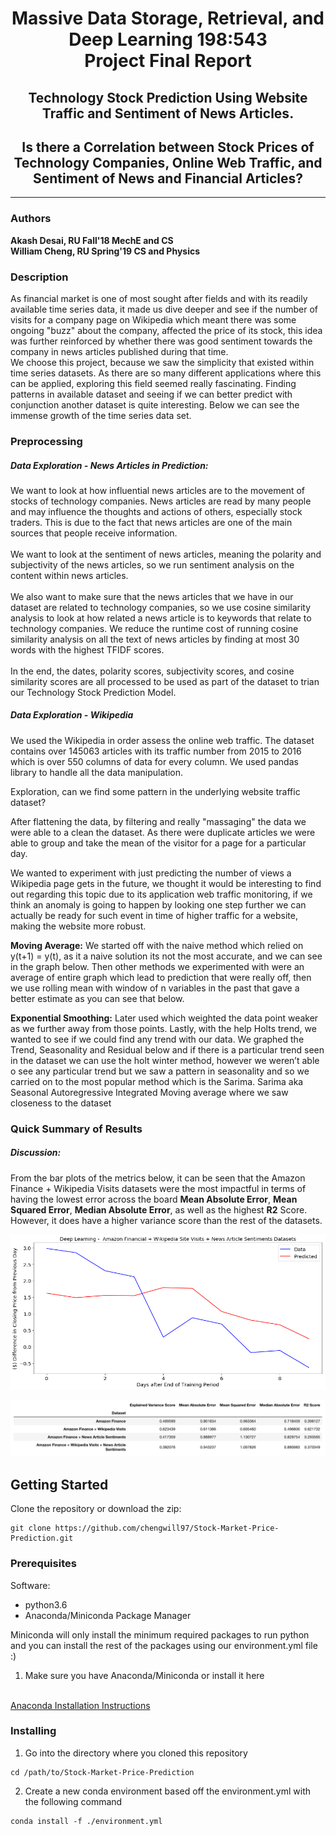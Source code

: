 # <h60><center> Massive Data Storage, Retrieval, and Deep Learning 198:543 <br> Project Final Report

## <center> Technology Stock Prediction Using Website Traffic and Sentiment of News Articles.

## <center> Is there a Correlation between Stock Prices of Technology Companies, Online Web Traffic, and Sentiment of News and Financial Articles?

<hr>

### Authors

**Akash Desai, RU Fall'18 MechE and CS**
<br>
**William Cheng, RU Spring'19 CS and Physics**

### Description

As financial market is one of most sought after fields and with its readily available time series data, it made us dive deeper and see if the number of visits for a company page on Wikipedia which meant there was some ongoing "buzz" about the company, affected the price of its stock, this idea was further reinforced by whether there was good sentiment towards the company in news articles published during that time.
<br>
We choose this project, because we saw the simplicity that existed within time series datasets. As there are so many different applications where this can be applied, exploring this field seemed really fascinating. Finding patterns in available dataset and seeing if we can better predict with conjunction another dataset is quite interesting.  Below we can see the immense growth of the time series data set.

### Preprocessing

##### Data Exploration - News Articles in Prediction:
We want to look at how influential news articles are to the movement of stocks of technology companies. News articles are read by many people and may influence the thoughts and actions of others, especially stock traders. This is due to the fact that news articles are one of the main sources that people receive information.
<br>
<br>
We want to look at the sentiment of news articles, meaning the polarity and subjectivity of the news articles, so we run sentiment analysis on the content within news articles.
<br>
<br>We also want to make sure that the news articles that we have in our dataset are related to technology companies, so we use cosine similarity analysis to look at how related a news article is to keywords that relate to technology companies. We reduce the runtime cost of running cosine similarity analysis on all the text of news articles by finding at most 30 words with the highest TFIDF scores.
<br>
<br>
In the end, the dates, polarity scores, subjectivity scores, and cosine similarity scores are all processed to be used as part of the dataset to trian our Technology Stock Prediction Model.

##### Data Exploration - Wikipedia

We used the Wikipedia in order assess the online web traffic. The dataset contains over 145063 articles with its traffic number from 2015 to 2016 which is over 550 columns of data for every column. We used pandas library to handle all the data manipulation.


Exploration, can we find some pattern in the underlying website traffic dataset?


After flattening the data, by filtering and really "massaging" the data we were able to a clean the dataset. As there were duplicate articles we were able to group and take the mean of the visitor for a page for a particular day.

We wanted to experiment with just predicting the number of views a Wikipedia page gets in the future, we thought it would be interesting to find out regarding this topic due to its application web traffic monitoring, if we think an anomaly is going to happen by looking one step further we can actually be ready for such event in time of higher traffic for a website, making the website more robust.

**Moving Average:**
We started off with the naive method which relied on y(t+1) = y(t), as it a naive solution its not the most accurate, and we can see in the graph below. Then other methods we experimented with were an average of entire graph which lead to prediction that were really off, then we use rolling mean with window of n variables in the past that gave a better estimate as you can see that below.

**Exponential Smoothing:**
Later used which weighted the data point weaker as we further away from those points. Lastly, with the help Holts trend, we wanted to see if we could find any trend with our data. We graphed the Trend, Seasonality and Residual below and if there is a particular trend seen in the dataset we can use the holt winter method, however we weren’t able o see any particular trend but we saw a pattern in seasonality and so we carried on to the most popular method which is the Sarima. Sarima aka Seasonal Autoregressive Integrated Moving average where we saw closeness to the dataset

### Quick Summary of Results

##### Discussion:
From the bar plots of the metrics below, it can be seen that the Amazon Finance + Wikipedia Visits datasets were the most impactful in terms of having the lowest error across the board **Mean Absolute Error**, **Mean Squared Error**, **Median Absolute Error**, as well as the highest **R2** Score. However, it does have a higher variance score than the rest of the datasets.

![alt text][dl_results]

[dl_results]: ./img/dl_results.png "Logo Title Text 2"

![alt text][dl_metrics]

[dl_metrics]: ./img/dl_metrics.png "Logo Title Text 2"

## Getting Started

Clone the repository or download the zip:
```
git clone https://github.com/chengwill97/Stock-Market-Price-Prediction.git
```

### Prerequisites

Software:
- python3.6
- Anaconda/Miniconda Package Manager

Miniconda will only install the minimum required packages to run python and you can install the rest of the packages using our environment.yml file :)

1. Make sure you have Anaconda/Miniconda or install it here
<br>
<a href="https://docs.anaconda.com/anaconda/install/">Anaconda Installation Instructions</a>

### Installing

1. Go into the directory where you cloned this repository
```
cd /path/to/Stock-Market-Price-Prediction
```
2. Create a new conda environment based off the environment.yml with the following command
```
conda install -f ./environment.yml
```